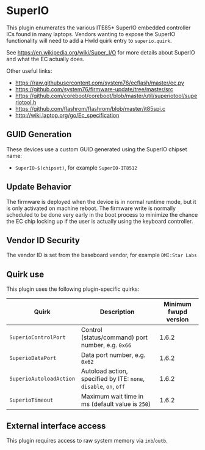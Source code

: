 SuperIO
=======

This plugin enumerates the various ITE85* SuperIO embedded controller ICs found
in many laptops. Vendors wanting to expose the SuperIO functionality will need
to add a HwId quirk entry to `superio.quirk`.

See https://en.wikipedia.org/wiki/Super_I/O for more details about SuperIO
and what the EC actually does.

Other useful links:

* https://raw.githubusercontent.com/system76/ecflash/master/ec.py
* https://github.com/system76/firmware-update/tree/master/src
* https://github.com/coreboot/coreboot/blob/master/util/superiotool/superiotool.h
* https://github.com/flashrom/flashrom/blob/master/it85spi.c
* http://wiki.laptop.org/go/Ec_specification

GUID Generation
---------------

These devices use a custom GUID generated using the SuperIO chipset name:

 * `SuperIO-$(chipset)`, for example `SuperIO-IT8512`

Update Behavior
---------------

The firmware is deployed when the device is in normal runtime mode, but it is
only activated on machine reboot. The firmware write is normally scheduled to be
done very early in the boot process to minimize the chance the EC chip locking
up if the user is actually using the keyboard controller.

Vendor ID Security
------------------

The vendor ID is set from the baseboard vendor, for example `DMI:Star Labs`

Quirk use
---------

This plugin uses the following plugin-specific quirks:

| Quirk                   | Description                                                       | Minimum fwupd version |
|-------------------------|-------------------------------------------------------------------|-----------------------|
| `SuperioControlPort`    | Control (status/command) port number, e.g. `0x66`                 | 1.6.2                 |
| `SuperioDataPort`       | Data port number, e.g. `0x62`                                     | 1.6.2                 |
| `SuperioAutoloadAction` | Autoload action, specified by ITE: `none`, `disable`, `on`, `off` | 1.6.2                 |
| `SuperioTimeout`        | Maximum wait time in ms (default value is `250`)                  | 1.6.2                 |

External interface access
-------------------------
This plugin requires access to raw system memory via `inb`/`outb`.

